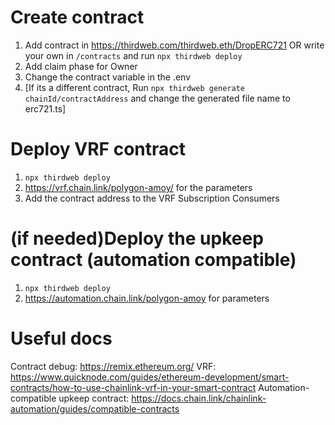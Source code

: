 # Create contract
1. Add contract in https://thirdweb.com/thirdweb.eth/DropERC721 OR write your own in `/contracts` and run `npx thirdweb deploy`
2. Add claim phase for Owner
3. Change the contract variable in the .env
4. [If its a different contract, Run `npx thirdweb generate chainId/contractAddress` and change the generated file name to erc721.ts]
   
# Deploy VRF contract
1. `npx thirdweb deploy`
2. https://vrf.chain.link/polygon-amoy/ for the parameters
3. Add the contract address to the VRF Subscription Consumers

# (if needed)Deploy the upkeep contract (automation compatible)
1. `npx thirdweb deploy`
2. https://automation.chain.link/polygon-amoy for parameters

# Useful docs
Contract debug: https://remix.ethereum.org/
VRF: https://www.quicknode.com/guides/ethereum-development/smart-contracts/how-to-use-chainlink-vrf-in-your-smart-contract
Automation-compatible upkeep contract: https://docs.chain.link/chainlink-automation/guides/compatible-contracts